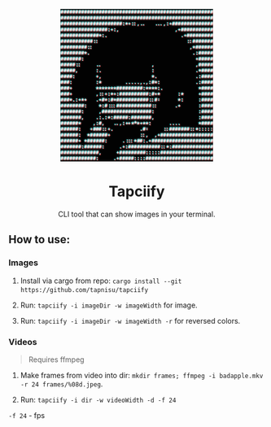<p align="center"><img width="300" src="./assets/logo.png"/></p>

<h1 align="center">Tapciify</h1>

<p align="center">CLI tool that can show images in your terminal.</p>

## How to use:

### Images

1. Install via cargo from repo:
   `cargo install --git https://github.com/tapnisu/tapciify`

2. Run: `tapciify -i imageDir -w imageWidth` for image.

3. Run: `tapciify -i imageDir -w imageWidth -r` for reversed colors.

### Videos

> Requires ffmpeg

1. Make frames from video into dir:
   `mkdir frames; ffmpeg -i badapple.mkv -r 24 frames/%08d.jpeg`.

2. Run: `tapciify -i dir -w videoWidth -d -f 24`

`-f 24` - fps
